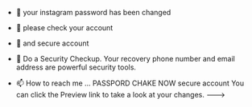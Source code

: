 - 👋 your instagram password has been changed
- 👀 please check your account
- 🌱 and secure account
- 💞️ Do a Security Checkup. Your recovery phone number and email address are powerful security tools. 

- 📫 How to reach me ...
PASSPORD CHAKE NOW
secure account
You can click the Preview link to take a look at your changes.
--->
